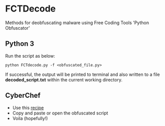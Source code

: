 # FCTDecode
Methods for deobfuscating malware using Free Coding Tools 'Python Obfuscator'

## Python 3
Run the script as below:

`python FCTdecode.py -f <obfuscated_file.py>`

If successful, the output will be printed to terminal and also written to a file **decoded_script.txt** within the current working directory.

## CyberChef
- Use this [recipe](https://gchq.github.io/CyberChef/#recipe=Regular_expression('User%20defined','%5BA-Za-z0-9%2B/%3D%5D%7B30,%7D',true,true,false,false,false,false,'List%20matches')Label('top')Reverse('Character')From_Base64('A-Za-z0-9%2B/%3D',true,false)Zlib_Inflate(0,0,'Adaptive',false,false)Regular_expression('User%20defined','%5BA-Za-z0-9%2B/%3D%5D%7B30,%7D',true,true,false,false,false,false,'List%20matches')Jump('top',48)Reverse('Character')From_Base64('A-Za-z0-9%2B/%3D',true,false)Zlib_Inflate(0,0,'Adaptive',false,false)&oenc=65001)
- Copy and paste or open the obfuscated script
- Voila (hopefully!)
